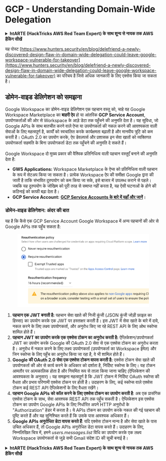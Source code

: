 # GCP - Understanding Domain-Wide Delegation

<details>

<summary><strong>htARTE (HackTricks AWS Red Team Expert) के साथ शून्य से नायक तक AWS हैकिंग सीखें</strong></summary>

HackTricks का समर्थन करने के अन्य तरीके:

* यदि आप चाहते हैं कि आपकी **कंपनी का विज्ञापन HackTricks में दिखाई दे** या **HackTricks को PDF में डाउनलोड करें** तो [**सब्सक्रिप्शन प्लान्स**](https://github.com/sponsors/carlospolop) देखें!
* [**आधिकारिक PEASS & HackTricks स्वैग**](https://peass.creator-spring.com) प्राप्त करें
* [**The PEASS Family**](https://opensea.io/collection/the-peass-family) की खोज करें, हमारा विशेष [**NFTs**](https://opensea.io/collection/the-peass-family) संग्रह
* 💬 [**Discord समूह**](https://discord.gg/hRep4RUj7f) में **शामिल हों** या [**telegram समूह**](https://t.me/peass) या **Twitter** 🐦 पर मुझे **फॉलो** करें [**@carlospolopm**](https://twitter.com/carlospolopm)**.**
* [**HackTricks**](https://github.com/carlospolop/hacktricks) और [**HackTricks Cloud**](https://github.com/carlospolop/hacktricks-cloud) github repos में PRs सबमिट करके अपनी हैकिंग ट्रिक्स साझा करें।

</details>

यह पोस्ट [https://www.hunters.security/en/blog/delefriend-a-newly-discovered-design-flaw-in-domain-wide-delegation-could-leave-google-workspace-vulnerable-for-takeover](https://www.hunters.security/en/blog/delefriend-a-newly-discovered-design-flaw-in-domain-wide-delegation-could-leave-google-workspace-vulnerable-for-takeover) का परिचय है जिसे अधिक जानकारी के लिए एक्सेस किया जा सकता है।

## **डोमेन-वाइड डेलिगेशन को समझना**

Google Workspace का डोमेन-वाइड डेलिगेशन एक पहचान वस्तु को, चाहे वह Google Workspace Marketplace का **बाहरी ऐप** हो या आंतरिक **GCP Service Account**, उपयोगकर्ताओं की ओर से Workspace के आड़े डेटा तक पहुँचने की अनुमति देता है। यह सुविधा, जो Google APIs के साथ बातचीत करने वाले ऐप्स या उपयोगकर्ता की नकल करने की आवश्यकता वाली सेवाओं के लिए महत्वपूर्ण है, कार्यों को स्वचालित करके कार्यक्षमता बढ़ाती है और मानवीय त्रुटि को कम करती है। OAuth 2.0 का उपयोग करके, ऐप डेवलपर्स और प्रशासक इन सेवा खातों को व्यक्तिगत उपयोगकर्ता सहमति के बिना उपयोगकर्ता डेटा तक पहुँचने की अनुमति दे सकते हैं।\
\
Google Workspace दो मुख्य प्रकार की वैश्विक प्रतिनिधित्व वाली पहचान वस्तुएँ बनाने की अनुमति देता है:

* **GWS Applications:** Workspace Marketplace के ऐप्स को प्रतिनिधित्व वाली पहचान के रूप में सेटअप किया जा सकता है। प्रत्येक Workspace ऐप की समीक्षा Google द्वारा की जाती है ताकि संभावित दुरुपयोग को कम किया जा सके, इसे बाजार में उपलब्ध कराने से पहले। जबकि यह दुरुपयोग के जोखिम को पूरी तरह से समाप्त नहीं करता है, यह ऐसी घटनाओं के होने की कठिनाई को काफी बढ़ा देता है।
* **GCP Service Account:** [**GCP Service Accounts के बारे में यहाँ और जानें**](../gcp-basic-information/#service-accounts)।

### **डोमेन-वाइड डेलिगेशन: अंदर की बात**

यह है कि कैसे एक GCP Service Account Google Workspace में अन्य पहचानों की ओर से Google APIs तक पहुँच सकता है:

<figure><img src="../../../.gitbook/assets/image (11).png" alt=""><figcaption></figcaption></figure>

1. **पहचान एक JWT बनाती है:** पहचान सेवा खाते की निजी कुंजी (JSON कुंजी जोड़ी फ़ाइल का हिस्सा) का उपयोग करके एक JWT पर हस्ताक्षर करती है। इस JWT में सेवा खाते के बारे में दावे, नकल करने के लिए लक्ष्य उपयोगकर्ता, और अनुरोध किए जा रहे REST API के लिए ओथ स्कोप्स शामिल होते हैं।
2. **पहचान JWT का उपयोग करके एक एक्सेस टोकन का अनुरोध करती है:** ऐप्लिकेशन/उपयोगकर्ता JWT का उपयोग करके Google की OAuth 2.0 सेवा से एक एक्सेस टोकन का अनुरोध करता है। अनुरोध में नकल करने के लिए लक्ष्य उपयोगकर्ता (उपयोगकर्ता का Workspace ईमेल) और जिन स्कोप्स के लिए पहुँच का अनुरोध किया जा रहा है, वे भी शामिल होते हैं।
3. **Google की OAuth 2.0 सेवा एक एक्सेस टोकन वापस करती है:** एक्सेस टोकन सेवा खाते की उपयोगकर्ता की ओर से कार्य करने के अधिकार को दर्शाता है, निर्दिष्ट स्कोप्स के लिए। यह टोकन आमतौर पर अल्पकालिक होता है और नियमित रूप से ताज़ा किया जाना चाहिए (ऐप्लिकेशन की आवश्यकता के अनुसार)। यह समझना महत्वपूर्ण है कि JWT टोकन में निर्दिष्ट OAuth स्कोप्स की वैधता और प्रभाव परिणामी एक्सेस टोकन पर होती है। उदाहरण के लिए, कई स्कोप्स वाले एक्सेस टोकन कई REST API ऐप्लिकेशनों के लिए वैधता रखेंगे।
4. **पहचान Google APIs को कॉल करने के लिए एक्सेस टोकन का उपयोग करती है**: अब एक प्रासंगिक एक्सेस टोकन के साथ, सेवा आवश्यक REST API तक पहुँच सकती है। ऐप्लिकेशन इस एक्सेस टोकन का उपयोग Google APIs के लिए निर्धारित अपने HTTP अनुरोधों के "Authorization" हेडर में करता है। ये APIs टोकन का उपयोग करके नकल की गई पहचान की पुष्टि करते हैं और यह सुनिश्चित करते हैं कि उसके पास आवश्यक अधिकार हैं।
5. **Google APIs अनुरोधित डेटा वापस करते हैं**: यदि एक्सेस टोकन मान्य है और सेवा खाते के पास उचित अधिकार हैं, तो Google APIs अनुरोधित डेटा वापस करते हैं। उदाहरण के लिए, निम्नलिखित चित्र में, हमने _users.messages.list_ विधि का उपयोग करके एक लक्ष्य Workspace उपयोगकर्ता से जुड़े सभी Gmail संदेश ID की सूची बनाई है।

<details>

<summary><strong>htARTE (HackTricks AWS Red Team Expert) के साथ शून्य से नायक तक AWS हैकिंग सीखें</strong></summary>

HackTricks का समर्थन करने के अन्य तरीके:

* यदि आप चाहते हैं कि आपकी **कंपनी का विज्ञापन HackTricks में दिखाई दे** या **HackTricks को PDF में डाउनलोड करें** तो [**सब्सक्रिप्शन प्लान्स**](https://github.com/sponsors/carlospolop) देखें!
* [**आधिकारिक PEASS & HackTricks स्वैग**](https://peass.creator-spring.com) प्राप्त करें
* [**The PEASS Family**](https://opensea.io/collection/the-peass-family) की खोज करें, हमारा विशेष [**NFTs**](https://opensea.io/collection/the-peass-family) संग्रह
* 💬 [**Discord समूह**](https://discord.gg/hRep4RUj7f) में **शामिल हों** या [**telegram समूह**](https://t.me/peass) या **Twitter** 🐦 पर मुझे **फॉलो** करें [**@carlospolopm**](https://twitter.com/carlospolopm)**.**
* [**HackTricks**](https://github.com/carlospolop/hacktricks) और [**HackTricks Cloud**](https://github.com/carlospolop/hacktricks-cloud) github repos में PRs सबमिट करके अपनी हैकिंग ट्रिक्स साझा करें।

</details>
